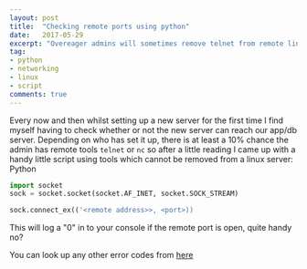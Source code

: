 ```yaml
---
layout: post
title:  "Checking remote ports using python"
date:   2017-05-29
excerpt: "Overeager admins will sometimes remove telnet from remote linux servers, this script lets you check remote ports without telnet installed"
tag:
- python
- networking
- linux
- script
comments: true
---
```

Every now and then whilst setting up a new server for the first time I find myself having to check whether or not the new server can reach our app/db server. 
Depending on who has set it up, there is at least a 10% chance the admin has remote tools ```telnet``` or ```nc``` so after a little reading I came up with a handy little
script using tools which cannot be removed from a linux server: Python

```python 
import socket
sock = socket.socket(socket.AF_INET, socket.SOCK_STREAM)

sock.connect_ex(('<remote address>>, <port>))

```


This will log a "0" in to your console if the remote port is open, quite handy no?

You can look up any other error codes from [here](http://www.ioplex.com/~miallen/errcmpp.html)